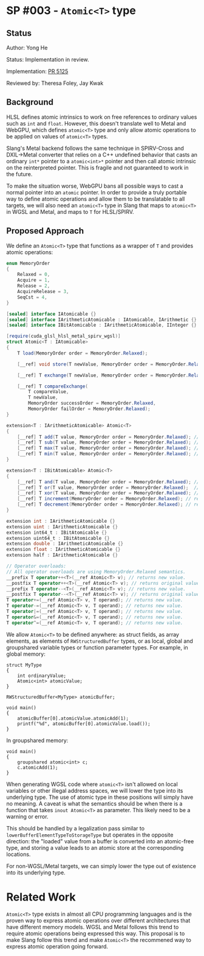 SP #003 - `Atomic<T>` type
==============


Status
------

Author: Yong He

Status: Implementation in review.

Implementation: [PR 5125](https://github.com/shader-slang/slang/pull/5125)

Reviewed by: Theresa Foley, Jay Kwak

Background
----------

HLSL defines atomic intrinsics to work on free references to ordinary values such as `int` and `float`. However, this doesn't translate well to Metal and WebGPU,
which defines `atomic<T>` type and only allow atomic operations to be applied on values of `atomic<T>` types.

Slang's Metal backend follows the same technique in SPIRV-Cross and DXIL->Metal converter that relies on a C++ undefined behavior that casts an ordinary `int*` pointer to a `atomic<int>*` pointer
and then call atomic intrinsic on the reinterpreted pointer. This is fragile and not guaranteed to work in the future.

To make the situation worse, WebGPU bans all possible ways to cast a normal pointer into an `atomic` pointer. In order to provide a truly portable way to define
atomic operations and allow them to be translatable to all targets, we will also need an `atomic<T>` type in Slang that maps to `atomic<T>` in WGSL and Metal, and maps to
`T` for HLSL/SPIRV.


Proposed Approach
-----------------

We define an `Atomic<T>` type that functions as a wrapper of `T` and provides atomic operations:
```csharp
enum MemoryOrder
{
    Relaxed = 0,
    Acquire = 1,
    Release = 2,
    AcquireRelease = 3,
    SeqCst = 4,
}

[sealed] interface IAtomicable {}
[sealed] interface IArithmeticAtomicable : IAtomicable, IArithmetic {}
[sealed] interface IBitAtomicable : IArithmeticAtomicable, IInteger {}

[require(cuda_glsl_hlsl_metal_spirv_wgsl)]
struct Atomic<T : IAtomicable>
{
    T load(MemoryOrder order = MemoryOrder.Relaxed);

    [__ref] void store(T newValue, MemoryOrder order = MemoryOrder.Relaxed);

    [__ref] T exchange(T newValue, MemoryOrder order = MemoryOrder.Relaxed); // returns old value

    [__ref] T compareExchange(
        T compareValue,
        T newValue,
        MemoryOrder successOrder = MemoryOrder.Relaxed,
        MemoryOrder failOrder = MemoryOrder.Relaxed);
}

extension<T : IArithmeticAtomicable> Atomic<T>
{
    [__ref] T add(T value, MemoryOrder order = MemoryOrder.Relaxed); // returns original value
    [__ref] T sub(T value, MemoryOrder order = MemoryOrder.Relaxed); // returns original value
    [__ref] T max(T value, MemoryOrder order = MemoryOrder.Relaxed); // returns original value
    [__ref] T min(T value, MemoryOrder order = MemoryOrder.Relaxed); // returns original value
}

extension<T : IBitAtomicable> Atomic<T>
{
    [__ref] T and(T value, MemoryOrder order = MemoryOrder.Relaxed); // returns original value
    [__ref] T or(T value, MemoryOrder order = MemoryOrder.Relaxed);  // returns original value
    [__ref] T xor(T value, MemoryOrder order = MemoryOrder.Relaxed); // returns original value
    [__ref] T increment(MemoryOrder order = MemoryOrder.Relaxed); // returns original value
    [__ref] T decrement(MemoryOrder order = MemoryOrder.Relaxed); // returns original value
}

extension int : IArithmeticAtomicable {}
extension uint : IArithmeticAtomicable {}
extension int64_t : IBitAtomicable {}
extension uint64_t : IBitAtomicable {}
extension double : IArithmeticAtomicable {}
extension float : IArithmeticAtomicable {}
extension half : IArithmeticAtomicable {}

// Operator overloads:
// All operator overloads are using MemoryOrder.Relaxed semantics.
__prefix T operator++<T>(__ref Atomic<T> v); // returns new value.
__postfix T operator++<T>(__ref Atomic<T> v); // returns original value.
__prefix T operator--<T>(__ref Atomic<T> v); // returns new value.
__postfix T operator--<T>(__ref Atomic<T> v); // returns original value.
T operator+=(__ref Atomic<T> v, T operand); // returns new value.
T operator-=(__ref Atomic<T> v, T operand); // returns new value.
T operator|=(__ref Atomic<T> v, T operand); // returns new value.
T operator&=(__ref Atomic<T> v, T operand); // returns new value.
T operator^=(__ref Atomic<T> v, T operand); // returns new value.
```

We allow `Atomic<T>` to be defined anywhere: as struct fields, as array elements, as elements of `RWStructuredBuffer` types,
or as local, global and groupshared variable types or function parameter types. For example, in global memory:

```hlsl
struct MyType
{
    int ordinaryValue;
    Atomic<int> atomicValue;
}

RWStructuredBuffer<MyType> atomicBuffer;

void main()
{
    atomicBuffer[0].atomicValue.atomicAdd(1);
    printf("%d", atomicBuffer[0].atomicValue.load());
}
```

In groupshared memory:

```hlsl
void main()
{
    groupshared atomic<int> c;
    c.atomicAdd(1);
}
```

When generating WGSL code where `atomic<T>` isn't allowed on local variables or other illegal address spaces, we will lower the type
into its underlying type. The use of atomic type in these positions will simply have no meaning. A caveat is what the semantics should be
when there is a function that takes `inout Atomic<T>` as parameter. This likely need to be a warning or error.

This should be handled by a legalization pass similar to `lowerBufferElementTypeToStorageType` but operates
in the opposite direction: the "loaded" value from a buffer is converted into an atomic-free type, and storing a value leads to an
atomic store at the corresponding locations.

For non-WGSL/Metal targets, we can simply lower the type out of existence into its underlying type.

# Related Work

`Atomic<T>` type exists in almost all CPU programming languages and is the proven way to express atomic operations over different
architectures that have different memory models. WGSL and Metal follows this trend to require atomic operations being expressed
this way. This proposal is to make Slang follow this trend and make `Atomic<T>` the recommened way to express atomic operation
going forward.